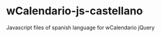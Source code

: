 wCalendario-js-castellano
=========================

Javascript files of spanish language for wCalendario jQuery
